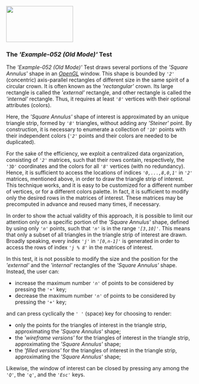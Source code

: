 <A href="http://www.opengl.org"><IMG src='https://www.khronos.org/assets/images/api_logos/opengl.png' border=0 width="180" height="97"></A>

<H3>The <i>'Example-052 (Old Mode)'</i> Test</H3>

The <i>'Example-052 (Old Mode)'</i> Test draws several portions of the <i>'Square Annulus'</i> shape in an <A href="http://www.opengl.org"><i>OpenGL</i></A> window. This shape is bounded by <code><i>'2'</i></code> (concentric) axis-parallel rectangles of different size in the same spirit of a circular crown. It is often known as the <i>'rectangular'</i> crown. Its large rectangle is called the <i>'external'</i> rectangle, and other rectangle is called the <i>'internal'</i> rectangle. Thus, it requires at least <code><i>'8'</i></code> vertices with their optional attributes (colors).<p>Here, the <i>'Square Annulus'</i> shape of interest is approximated by an unique triangle strip, formed by <code><i>'8'</i></code> triangles, without adding any <i>'Steiner'</i> point. By construction, it is necessary to enumerate a collection of <code><i>'10'</i></code> points with their independent colors (<code><i>'2'</i></code> points and their colors are needed to be duplicated).<p>For the sake of the efficiency, we exploit a centralized data organization, consisting of <code><i>'2'</i></code> matrices, such that their rows contain, respectively, the <code>'3D'</code> coordinates and the colors for all <code><i>'8'</i></code> vertices (with no redundancy). Hence, it is sufficient to access the locations of indices <code><i>'0,...,8,0,1'</i></code> in <code><i>'2'</i></code> matrices, mentioned above, in order to draw the triangle strip of interest. This technique works, and it is easy to be customized for a different number of vertices, or for a different colors palette. In fact, it is sufficient to modify only the desired rows in the matrices of interest. These matrices may be precomputed in advance and reused many times, if necessary.<p>In order to show the actual validity of this approach, it is possible to limit our attention only on a specific portion of the <i>'Square Annulus'</i> shape, defined by using only <code><i>'n'</i></code> points, such that <code><i>'n'</i></code> is in the range <code><i>'[3,10]'</i></code>. This means that only a subset of all triangles in the triangle strip of interest are drawn. Broadly speaking, every index <code><i>'j'</i></code> in <code><i>'[0,n-1]'</i></code> is generated in order to access the rows of index <code><i>'j % 8'</i></code> in the matrices of interest.<p>In this test, it is not possible to modify the size and the position for the <i>'external'</i> and the <i>'internal'</i> rectangles of the <i>'Square Annulus'</i> shape. Instead, the user can:<p><ul>
<li>increase the maximum number <code><i>'n'</i></code> of points to be considered by pressing the <code><i>'+'</i></code> key;</li>
<li>decrease the maximum number <code><i>'n'</i></code> of points to be considered by pressing the <code><i>'+'</i></code> key;</li></ul><p>and can press cyclically the <code><i>' '</i></code> (space) key for choosing to render:<p><ul>
<li>only the points for the triangles of interest in the triangle strip, approximating the <i>'Square Annulus'</i> shape;</li>
<li>the <i>'wireframe versions'</i> for the triangles of interest in the triangle strip, approximating the <i>'Square Annulus'</i> shape;</li>
<li>the <i>'filled versions'</i> for the triangles of interest in the triangle strip, approximating the <i>'Square Annulus'</i> shape;</li></ul><p>Likewise, the window of interest can be closed by pressing any among the <code><i>'Q'</i></code>, the <code><i>'q'</i></code>, and the <code><i>'Esc'</i></code> keys.<p>
